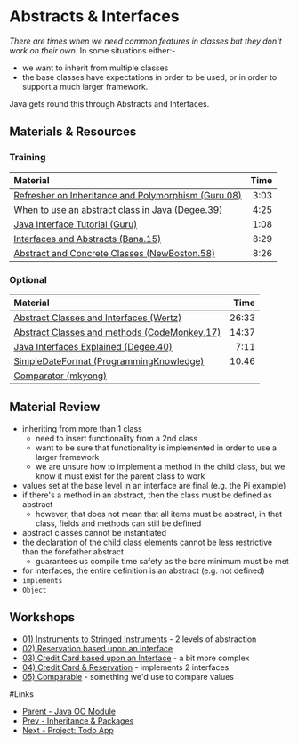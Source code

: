 # Abstracts & Interfaces
*There are times when we need common features in classes but they don't work on their own.*
In some situations either:-
- we want to inherit from multiple classes
- the base classes have expectations in order to be used, or in order to support a much larger framework.  

Java gets round this through Abstracts and Interfaces.

## Materials & Resources

### Training
| Material | Time |
|:-------- |-----:|
|[Refresher on Inheritance and Polymorphism (Guru.08)](https://www.youtube.com/watch?v=gWpg3yMiL0M)|3:03|
|[When to use an abstract class in Java (Degee.39)](https://www.youtube.com/watch?v=hZ1EU-F-0nU)|4:25|
|[Java Interface Tutorial (Guru)](https://www.youtube.com/watch?v=5Aef6vnAxR8)|1:08|
|[Interfaces and Abstracts (Bana.15)](https://www.youtube.com/watch?v=1PPDoAKbaNA)|8:29|
|[Abstract and Concrete Classes (NewBoston.58)](https://www.youtube.com/watch?v=TyPNvt6Zg8c)|8:26|


### Optional
| Material | Time |
|:-------- |-----:|
|[Abstract Classes and Interfaces (Wertz)](https://www.youtube.com/watch?v=AU07jJc_qMQ)|26:33|
|[Abstract Classes and methods (CodeMonkey.17)](https://www.youtube.com/watch?v=pt1S11yX-7k)|14:37|
|[Java Interfaces Explained (Degee.40)](https://www.youtube.com/watch?v=fX1xNMBTMfg)|7:11|
|[SimpleDateFormat (ProgrammingKnowledge)](https://www.youtube.com/watch?v=JtAplwiTOXc)|10.46|
|[Comparator (mkyong)](https://www.mkyong.com/java/java-object-sorting-example-comparable-and-comparator/)||

## Material Review
- inheriting from more than 1 class
  - need to insert functionality from a 2nd class
  - want to be sure that functionality is implemented in order to use a larger framework
  - we are unsure how to implement a method in the child class, but we know it must exist
for the parent class to work
- values set at the base level in an interface are final (e.g. the Pi example)
- if there's a method in an abstract, then the class must be defined as abstract
  - however, that does not mean that all items must be abstract, in that class, fields and methods can still be defined
- abstract classes cannot be instantiated
- the declaration of the child class elements cannot be less restrictive than the forefather abstract
  - guarantees us compile time safety as the bare minimum must be met
- for interfaces, the entire definition is an abstract (e.g. not defined)
- `implements`
- `Object`

## Workshops
- [01) Instruments to Stringed Instruments](workshop/Workshop01.md) - 2 levels of abstraction
- [02) Reservation based upon an Interface](workshop/Workship02.md)
- [03) Credit Card based upon an Interface](workshop/Workshop03.md) - a bit more complex
- [04) Credit Card &amp; Reservation](workshop/Workshop04.md) - implements 2 interfaces
- [05) Comparable](workshop/Workshop05.md) - something we'd use to compare values

#Links
- [Parent - Java OO Module](../README.md)
- [Prev - Inheritance &amp; Packages](../2-packages-and-inheritance/README.md)
- [Next - Project: Todo App](../4-project-todo-app/README.md)


